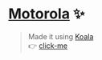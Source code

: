 # [Motorola](https://likhith1030.github.io/keep-my-number-in-ur-motorola/) :sparkles:

> Made it using [Koala](http://koala-app.com/) </br>
> :point_right: [click-me](https://likhith1030.github.io/keep-my-number-in-ur-motorola/)
